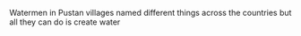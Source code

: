 Watermen in Pustan villages named different things across the countries but all they can do is create water